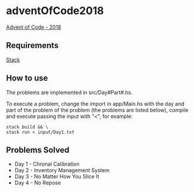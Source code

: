 # adventOfCode2018

[Advent of Code - 2018](https://adventofcode.com/2018)

## Requirements

[Stack](https://docs.haskellstack.org/en/stable/README/)

## How to use

The problems are implemented in src/Day#Part#.hs.

To execute a problem, change the import in app/Main.hs with the day and part of the problem of the problem (the problems are listed below), compile and execute passing the input with "<", for example:

```shell
stack build && \
stack run < input/Day1.txt
```
 
## Problems Solved

* Day 1 - Chronal Calibration
* Day 2 - Inventory Management System
* Day 3 - No Matter How You Slice It
* Day 4 - No Repose
